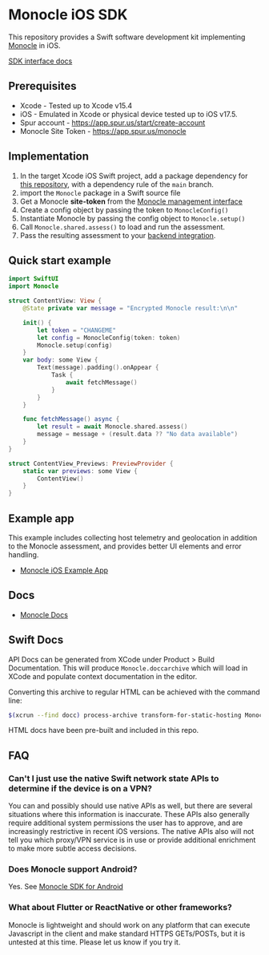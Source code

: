 # Monocle iOS SDK

This repository provides a Swift software development kit implementing [Monocle](https://spur.us/monocle) in iOS.  

[SDK interface docs](https://spurintel.github.io/monocle-sdk-ios/documentation/monocle)

## Prerequisites
* Xcode - Tested up to Xcode v15.4
* iOS - Emulated in Xcode or physical device tested up to iOS v17.5.
* Spur account - https://app.spur.us/start/create-account
* Monocle Site Token - https://app.spur.us/monocle

## Implementation
1. In the target Xcode iOS Swift project, add a package dependency for [this repository](https://github.com/spurintel/monocle-sdk-ios), with a dependency rule of the `main` branch.
2. import the `Monocle` package in a Swift source file 
3. Get a Monocle **site-token** from the [Monocle management interface](https://app.spur.us/monocle)
4. Create a config object by passing the token to `MonocleConfig()`
5. Instantiate Monocle by passing the config object to `Monocle.setup()`
6. Call `Monocle.shared.assess()` to load and run the assessment.
7. Pass the resulting assessment to your [backend integration](https://docs.spur.us/monocle?id=backend-integration).

## Quick start example
```swift
import SwiftUI
import Monocle

struct ContentView: View {
    @State private var message = "Encrypted Monocle result:\n\n"

    init() {
        let token = "CHANGEME"
        let config = MonocleConfig(token: token)
        Monocle.setup(config)
    }
    var body: some View {
        Text(message).padding().onAppear {
            Task {
                await fetchMessage()
            }
        }
    }

    func fetchMessage() async {
        let result = await Monocle.shared.assess()
        message = message + (result.data ?? "No data available")
    }
}

struct ContentView_Previews: PreviewProvider {
    static var previews: some View {
        ContentView()
    }
}
```

## Example app
This example includes collecting host telemetry and geolocation in addition to the Monocle assessment, and provides better UI elements and error handling.
* [Monocle iOS Example App](https://github.com/spurintel/monocle-example-ios)

## Docs
* [Monocle Docs](https://docs.spur.us/monocle)

## Swift Docs

API Docs can be generated from XCode under Product > Build Documentation.  This will produce `Monocle.doccarchive` which will load in XCode and populate context documentation in the editor.

Converting this archive to regular HTML can be achieved with the command line:
```sh
$(xcrun --find docc) process-archive transform-for-static-hosting Monocle.doccarchive --output-path docs --hosting-base-path /monocle-sdk-ios
```

HTML docs have been pre-built and included in this repo.

## FAQ

### Can't I just use the native Swift network state APIs to determine if the device is on a VPN?

   You can and possibly should use native APIs as well, but there are several situations where this information is inaccurate.  These APIs also generally require additional system permissions the user has to approve, and are increasingly restrictive in recent iOS versions.  The native APIs also will not tell you which proxy/VPN service is in use or provide additional enrichment to make more subtle access decisions.  

### Does Monocle support Android?
   Yes. See [Monocle SDK for Android](https://github.com/spurintel/monocle-sdk-android)

### What about Flutter or ReactNative or other frameworks?
   Monocle is lightweight and should work on any platform that can execute Javascript in the client and make standard HTTPS GETs/POSTs, but it is untested at this time.  Please let us know if you try it.

